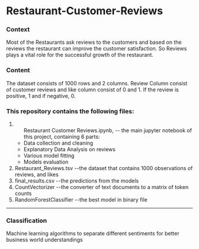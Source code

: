 # Restaurant-Customer-Reviews
### Context 
Most of the Restaurants ask reviews to the customers and based on the reviews the restaurant can improve the customer satisfaction. So Reviews plays a vital role for the successful growth of the restaurant.  
### Content 
The dataset consists of 1000 rows and 2 columns. Review Column consist of customer reviews and like column consist of 0 and 1. If the review is positive, 1 and if negative, 0.

### This repository contains the following files:
<ol>
  <li><ul>Restaurant Customer Reviews.ipynb, -- the main jupyter notebook of this project, containing 6 parts:</li>
  <li>Data collection and cleaning</li>
  <li>Explanatory Data Analysis on reviews</li>
  <li>Various model fitting</li>
  <li>Models evaluation</li>
  </ul>
  <li>Restaurant_Reviews.tsv --the dataset that contains 1000 observations of reviews, and likes</li>
  <li>final_results.csv --the predictions from the models</li>
  <li>CountVectorizer --the converter of text documents to a matrix of token counts</li>
  <li>RandomForestClassifier --the best model in binary file</li>
</ol>

---

### Classification
Machine learning algorithms to separate different sentiments for better business world understandings
